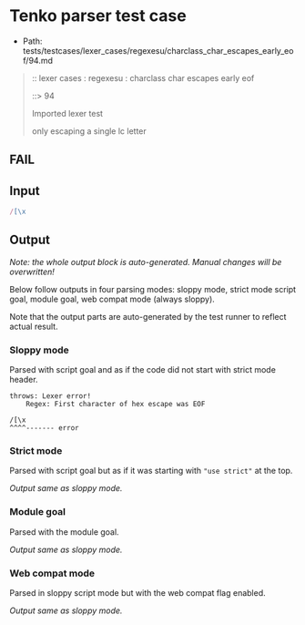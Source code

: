 # Tenko parser test case

- Path: tests/testcases/lexer_cases/regexesu/charclass_char_escapes_early_eof/94.md

> :: lexer cases : regexesu : charclass char escapes early eof
>
> ::> 94
>
> Imported lexer test
>
> only escaping a single lc letter

## FAIL

## Input

`````js
/[\x
`````

## Output

_Note: the whole output block is auto-generated. Manual changes will be overwritten!_

Below follow outputs in four parsing modes: sloppy mode, strict mode script goal, module goal, web compat mode (always sloppy).

Note that the output parts are auto-generated by the test runner to reflect actual result.

### Sloppy mode

Parsed with script goal and as if the code did not start with strict mode header.

`````
throws: Lexer error!
    Regex: First character of hex escape was EOF

/[\x
^^^^------- error
`````

### Strict mode

Parsed with script goal but as if it was starting with `"use strict"` at the top.

_Output same as sloppy mode._

### Module goal

Parsed with the module goal.

_Output same as sloppy mode._

### Web compat mode

Parsed in sloppy script mode but with the web compat flag enabled.

_Output same as sloppy mode._
